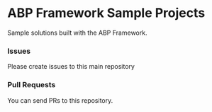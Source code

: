 # ABP Framework Sample Projects

Sample solutions built with the ABP Framework.

### Issues

Please create issues to this main repository

### Pull Requests

You can send PRs to this repository.

